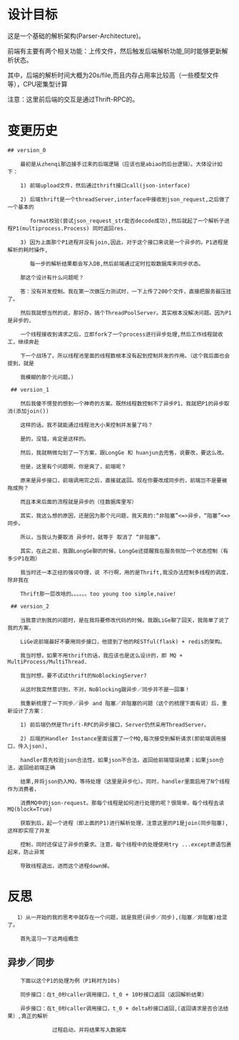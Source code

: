 
# 设计目标

  这是一个基础的解析架构(Parser-Architecture)。

  前端有主要有两个相关功能：上传文件，然后触发后端解析功能,同时能够更新解析状态。

  其中，后端的解析时间大概为20s/file,而且内存占用率比较高（一些模型文件等），CPU密集型计算

  注意：这里前后端的交互是通过Thrift-RPC的。


# 变更历史

    ## version_0

        最初是从zhenqi那边接手过来的后端逻辑（应该也是abiao的后台逻辑）。大体设计如下：

        1) 前端upload文件，然后通过thrift接口call(json-interface)

        2) 后端thrift是一个threadServer,interface中接收到json_request,之后做了一个基本的

           format校验(尝试json_request_str能否decode成功),然后就起了一个解析子进程P1(multiprocess.Process) 同时返回res.

        3) 因为上面那个P1进程并没有join,因此，对于这个接口来说是一个异步的。P1进程是解析的耗时操作,

           每一步的解析结果都会写入DB,然后前端通过定时拉取数据库来同步状态。

        那这个设计有什么问题呢？
       
        答：没有并发控制。我在第一次做压力测试时，一下上传了200个文件，直接把服务器压挂了。
           
        然后我就想当然的说，那好办，搞个ThreadPoolServer。其实根本没解决问题。因为P1是异步的，
           
        一个线程接收到请求之后，立即fork了一个process进行异步处理,然后工作线程就收工，继续奔赴

        下一个战场了。所以线程池里面的线程数根本没有起到控制并发的作用。（这个我后面也会提到，就是

        我模糊的那个元问题。)
        
     ## version_1   
         
        然后我傻不愣登的想到一个神奇的方案。既然线程数控制不了异步P1，我就把P1的异步取消(添加join())

        这样的话，我不就能通过线程池大小来控制并发量了吗？

        是的，没错，肯定是这样的。

        然后，我就稍微勾划了一下方案，跟LongGe 和 huanjun去兜售，说要改，要这么改。

        但是，这里有个问题啊，你是爽了，前端呢？

        原来是异步接口，前端调用完之后，直接就返回。现在你要改成同步的，前端岂不是要被拖成狗？

        而且本来后面的流程就是异步的（往数据库里写）

        其实，我这么想的原因，还是因为那个元问题，我天真的:“非阻塞”<=>异步，“阻塞”<=>同步。

        所以，当我认为要取消 异步时，就等于 取消了 “非阻塞”。
       
        其实，在此之前，我跟LongGe聊的时候，LongGe还提醒我在服务侧加一个状态控制（有多少P1在跑）

        我当时还一本正经的强词夺理，说 不行啊，用的是Thrift,我没办法控制多线程的调度，除非我在

        Thrift那一层改啥的。。。。。。too young too simple,naive!

     ## version_2

        当我意识到我的问题时，是在我将要修改代码的时候。我跟LiGe聊了回天，我简单了说了我的方案，

        LiGe说前端最好不要用同步接口，他提到了他的RESTful(flask) + redis的架构。

        我当时想，如果不用thrift的话，我应该也是这么设计的，即 MQ + MultiProcess/MultiThread.

        我当时想，要不试试thrift的NoBlockingServer?

        从这时我突然意识到，不对，NoBlocking跟异步／同步并不是一回事！

        我重新梳理了一下同步／异步 and 阻塞／非阻塞的问题（这个的梳理下面有说）后，重新设计了方案：

        1) 前后端仍然是Thrift-RPC的异步接口，Server仍然采用ThreadServer。
        
        2) 后端的Handler Instance里面设置了一个MQ,每次接受到解析请求(即前端调用接口，传入json),

        handler首先校验json合法性，如果json不合法，返回给前端错误结果；如果json合法，返回给前端正确

        结果,并将json扔入MQ，等待处理（这里是异步化）。同时，handler里面启用了N个线程作为消费者，

        消费MQ中的json-request。那每个线程是如何进行处理的呢？很简单，每个线程去读MQ(block=True)

        获取到后，起一个进程（即上面的P1)进行解析处理，注意这里的P1是join(同步阻塞),这样即实现了并发

        控制，同时还保证了异步的要求。注意，每个线程中的处理使用try ...except原语包裹起来，防止异常

        导致线程退出，进而这个进程down掉。

# 反思

       1）从一开始的我的思考中就存在一个问题，就是我把(异步／同步),(阻塞／非阻塞)给混了。

        首先温习一下这两组概念

## 异步／同步

        下面以这个P1的处理为例（P1耗时为10s)

        同步接口：在t_0秒caller调用接口，t_0 + 10秒接口返回（返回解析结果）

        异步接口：在t_0秒caller调用接口，t_0 + delta秒接口返回,(返回请求是否合法结果）,真正的解析

                  过程启动，并将结果写入数据库

  
       




















 
